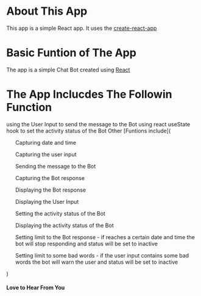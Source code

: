 # About This App
This app is a simple React app.
It uses the [create-react-app]()

# Basic Funtion of The App
The app is a simple Chat Bot created using [React]()

# The App Inclucdes The Followin Function
using the User Input to send the message to the Bot
using react useState hook to set the activity status of the Bot
Other [Funtions include](
    <ol>
        Capturing date and time
    </ol>
    <ol>
        Capturing the user input
    </ol>
    <ol>
        Sending the message to the Bot
    </ol>
    <ol>
        Capturing the Bot response
    </ol>
    <ol>
        Displaying the Bot response
    </ol>
    <ol>
        Displaying the User Input
    </ol>
    <ol>
        Setting the activity status of the Bot
    </ol>
    <ol>
        Displaying the activity status of the Bot
    </ol>
    <ol>
        Setting limit to the Bot response - if reaches a certain date and time the bot will stop responding and status will be set to inactive
    </ol>
    <ol>
        Setting limit to some bad words - if the user input contains some bad words the bot will warn the user and status will be set to inactive
    </ol>
)

<h4>
    Love to Hear From You
</h4>
    <p>
        <a>
            <i class="fa fa-envelope-o" aria-hidden="true"></i>
            <a href="mailto:treasureedesemhen500@gmail.com"></a>
    </p>
    <p>
        <a>
            <i class="fa fa-github" aria-hidden="true"></i>
            <a href="https://github.com/creative-tutorials>"></a>
    </p>